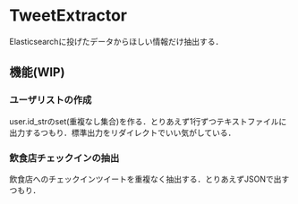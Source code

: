 # TweetExtractor
Elasticsearchに投げたデータからほしい情報だけ抽出する．
## 機能(WIP)
### ユーザリストの作成
user.id\_strのset(重複なし集合)を作る．とりあえず1行ずつテキストファイルに出力するつもり．標準出力をリダイレクトでいい気がしている．
### 飲食店チェックインの抽出
飲食店へのチェックインツイートを重複なく抽出する．とりあえずJSONで出すつもり．
